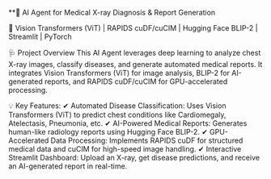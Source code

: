 **📌 AI Agent for Medical X-ray Diagnosis & Report Generation

🚀 Vision Transformers (ViT) | RAPIDS cuDF/cuCIM | Hugging Face BLIP-2 | Streamlit | PyTorch

🩺 Project Overview
This AI Agent leverages deep learning to analyze chest X-ray images, classify diseases, and generate automated medical reports. It integrates Vision Transformers (ViT) for image analysis, BLIP-2 for AI-generated reports, and RAPIDS cuDF/cuCIM for GPU-accelerated processing.

💡 Key Features:
✔ Automated Disease Classification: Uses Vision Transformers (ViT) to predict chest conditions like Cardiomegaly, Atelectasis, Pneumonia, etc.
✔ AI-Powered Medical Reports: Generates human-like radiology reports using Hugging Face BLIP-2.
✔ GPU-Accelerated Data Processing: Implements RAPIDS cuDF for structured medical data and cuCIM for high-speed image handling.
✔ Interactive Streamlit Dashboard: Upload an X-ray, get disease predictions, and receive an AI-generated report in real-time.

